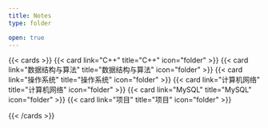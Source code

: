 ```yaml
---
title: Notes
type: folder

open: true
---
```

{{< cards >}}
  {{< card link="C++" title="C++" icon="folder" >}}
  {{< card link="数据结构与算法" title="数据结构与算法" icon="folder" >}}
  {{< card link="操作系统" title="操作系统" icon="folder" >}}
  {{< card link="计算机网络" title="计算机网络" icon="folder" >}}
  {{< card link="MySQL" title="MySQL" icon="folder" >}}
  {{< card link="项目" title="项目" icon="folder" >}}

  <!-- {{< card link="区块链" title="区块链" icon="folder" >}} -->
{{< /cards >}}